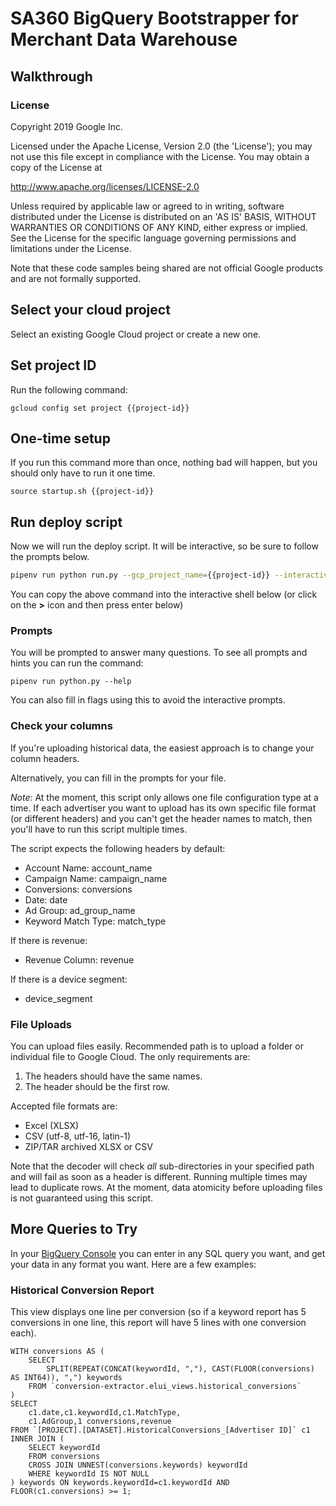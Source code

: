 # SA360 BigQuery Bootstrapper for Merchant Data Warehouse

## Walkthrough

### License

Copyright 2019 Google Inc.

Licensed under the Apache License, Version 2.0 (the 'License');
you may not use this file except in compliance with the License.
You may obtain a copy of the License at

http://www.apache.org/licenses/LICENSE-2.0

Unless required by applicable law or agreed to in writing, software
distributed under the License is distributed on an 'AS IS' BASIS,
WITHOUT WARRANTIES OR CONDITIONS OF ANY KIND, either express or implied.
See the License for the specific language governing permissions and
limitations under the License.

Note that these code samples being shared are not official Google
products and are not formally supported.

## Select your cloud project

Select an existing Google Cloud project or create a new one.

<walkthrough-project-billing-setup key="project-id">
</walkthrough-project-billing-setup>

## Set project ID

Run the following command:

    gcloud config set project {{project-id}}

## One-time setup
If you run this command more than once, nothing bad will happen, 
but you should only have to run it one time.
    
    source startup.sh {{project-id}}
    
## Run deploy script

Now we will run the deploy script. It will be interactive, so be sure to follow the prompts below.

```bash
pipenv run python run.py --gcp_project_name={{project-id}} --interactive
```

You can copy the above command into the interactive shell below (or click on the **>** icon and then press enter below)

### Prompts

You will be prompted to answer many questions.
To see all prompts and hints you can run the command:

    pipenv run python.py --help

You can also fill in flags using this to avoid the interactive prompts.

### Check your columns

If you're uploading historical data, 
the easiest approach is to change your column headers.

Alternatively, you can fill in the prompts for your file.

*Note*: At the moment, this script only allows one file
configuration type at a time. If each advertiser you want
to upload has its own specific file format (or different headers)
and you can't get the header names to match, then you'll have to
run this script multiple times.

The script expects the following headers by default:

- Account Name: account_name
- Campaign Name: campaign_name
- Conversions: conversions
- Date: date
- Ad Group: ad_group_name
- Keyword Match Type: match_type

If there is revenue:
- Revenue Column: revenue

If there is a device segment:
- device_segment

### File Uploads

You can upload files easily. Recommended path is to upload a folder or individual file
to Google Cloud. The only requirements are:

1. The headers should have the same names.
2. The header should be the first row.

Accepted file formats are:

- Excel (XLSX)
- CSV (utf-8, utf-16, latin-1)
- ZIP/TAR archived XLSX or CSV

Note that the decoder will check *all* sub-directories in your specified path and will fail
as soon as a header is different. Running multiple times may lead to duplicate rows.
At the moment, data atomicity before uploading files is not guaranteed using this script.

## More Queries to Try

In your [BigQuery Console](https://pantheon.corp.google.com/bigquery?project={{project-id}}) you
can enter in any SQL query you want, and get your data in any format you want. Here are a few
examples:

### Historical Conversion Report
This view displays one line per conversion (so if a keyword report has 5 conversions in one line,
this report will have 5 lines with one conversion each).

    WITH conversions AS (
        SELECT 
            SPLIT(REPEAT(CONCAT(keywordId, ","), CAST(FLOOR(conversions) AS INT64)), ",") keywords
        FROM `conversion-extractor.elui_views.historical_conversions`
    )
    SELECT 
        c1.date,c1.keywordId,c1.MatchType,
        c1.AdGroup,1 conversions,revenue 
    FROM `[PROJECT].[DATASET].HistoricalConversions_[Advertiser ID]` c1 
    INNER JOIN (
        SELECT keywordId 
        FROM conversions
        CROSS JOIN UNNEST(conversions.keywords) keywordId 
        WHERE keywordId IS NOT NULL
    ) keywords ON keywords.keywordId=c1.keywordId AND FLOOR(c1.conversions) >= 1;
